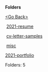 **Folders**

[&lt;Go Back&gt;](../right.html)

 [2021-resume](2021-resume/right.html)

 [cv-letter-samples](cv-letter-samples/right.html)

 [misc](misc/right.html)

[2021-portfolio](2021-portfolio/right.html)

  

Folders: 5  
